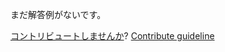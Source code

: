 
まだ解答例がないです。

[コントリビュートしませんか](https://github.com/BFEdev/BFE.dev-solutions/blob/main/css/truncate-text-in-multiple-lines-with-ellipsis_ja.md)?  [Contribute guideline](https://github.com/BFEdev/BFE.dev-solutions#how-to-contribute)
